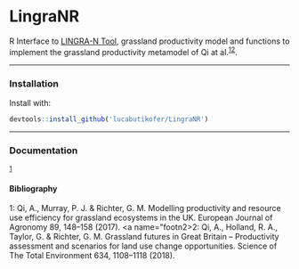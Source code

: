 # LingraNR
R Interface to [LINGRA-N Tool](https://widgets.figshare.com/articles/11359613/embed?show_title=1), grassland productivity model and functions to implement the grassland productivity metamodel of Qi at al.<sup>[1](#foot1)</sup><sup>[2](#foot1)</sup>.

***
### Installation

Install with:
```R
devtools::install_github('lucabutikofer/LingraNR')
```

***
### Documentation

<sup>[1](#footn1)</sup>



#### Bibliography
<a name="footn1">1</a>: Qi, A., Murray, P. J. & Richter, G. M. Modelling productivity and resource use efficiency for grassland ecosystems in the UK. European Journal of Agronomy 89, 148–158 (2017).
<a name="footn2>2</a>: Qi, A., Holland, R. A., Taylor, G. & Richter, G. M. Grassland futures in Great Britain – Productivity assessment and scenarios for land use change opportunities. Science of The Total Environment 634, 1108–1118 (2018).

